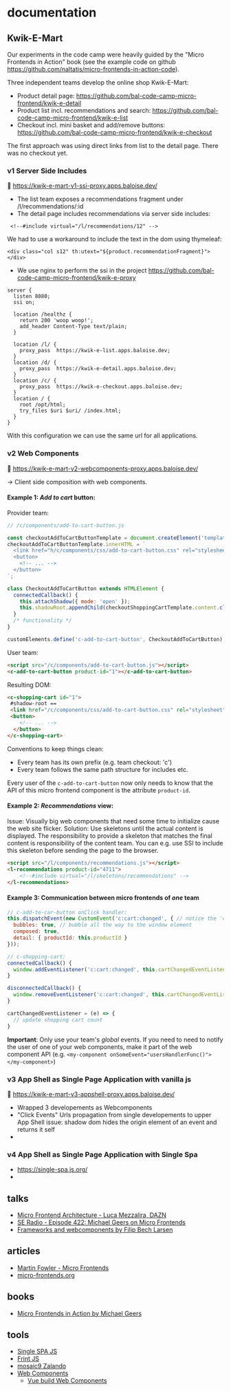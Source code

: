 # documentation

## Kwik-E-Mart
Our experiments in the code camp were heavily guided by the "Micro Frontends in Action" 
book (see the example code on github <https://github.com/naltatis/micro-frontends-in-action-code>).

Three independent teams develop the online shop Kwik-E-Mart:
- Product detail page: <https://github.com/bal-code-camp-micro-frontend/kwik-e-detail>
- Product list incl. recommendations and search: <https://github.com/bal-code-camp-micro-frontend/kwik-e-list>
- Checkout incl. mini basket and add/remove buttons: <https://github.com/bal-code-camp-micro-frontend/kwik-e-checkout>   

The first approach was using direct links from list to the detail page. There was no 
checkout yet.  

### v1 Server Side Includes
:link: <https://kwik-e-mart-v1-ssi-proxy.apps.baloise.dev/>

- The list team exposes a recommendations fragment under /l/recommendations/:id
- The detail page includes recommendations via server side includes:
```
 <!--#include virtual="/l/recommendations/12" -->
```
We had to use a workaround to include the text in the dom using thymeleaf:
```
<div class="col s12" th:utext="${product.recommendationFragment}"></div>
```
- We use nginx to perform the ssi in the project <https://github.com/bal-code-camp-micro-frontend/kwik-e-proxy>
```
server {
  listen 8080;
  ssi on;

  location /healthz {
    return 200 'woop woop!';
    add_header Content-Type text/plain;
  }

  location /l/ {
    proxy_pass  https://kwik-e-list.apps.baloise.dev;
  }
  location /d/ {
    proxy_pass  https://kwik-e-detail.apps.baloise.dev;
  }
  location /c/ {
    proxy_pass  https://kwik-e-checkout.apps.baloise.dev;
  }
  location / {
    root /opt/html;
    try_files $uri $uri/ /index.html;
  }
}
```      
With this configuration we can use the same url for all applications. 

### v2 Web Components
:link: <https://kwik-e-mart-v2-webcomponents-proxy.apps.baloise.dev/>

-> Client side composition with web components.

#### Example 1: *Add to cart* button:

Provider team:
```javascript
// /c/components/add-to-cart-button.js

const checkoutAddToCartButtonTemplate = document.createElement('template');
checkoutAddToCartButtonTemplate.innerHTML = `
  <link href="h/c/components/css/add-to-cart-button.css" rel="stylesheet" />
  <button>
    <!-- ... -->
  </button>
`;

class CheckoutAddToCartButton extends HTMLElement {
  connectedCallback() {
    this.attachShadow({ mode: 'open' });
    this.shadowRoot.appendChild(checkoutShoppingCartTemplate.content.cloneNode(true));
  }
  /* functionality */
}

customElements.define('c-add-to-cart-button', CheckoutAddToCartButton);
```

User team:
```html
<script src="/c/components/add-to-cart-button.js"></script>
<c-add-to-cart-button product-id="1"></c-add-to-cart-button>
```

Resulting DOM:
```html
<c-shopping-cart id="1">
 #shadow-root ==
 <link href="/c/components/css/add-to-cart-button.css" rel="stylesheet">
 <button>
    <!-- ... -->
  </button>
</c-shopping-cart>
```

Conventions to keep things clean:
- Every team has its own prefix (e.g. team checkout: 'c')
- Every team follows the same path structure for includes etc.

Every user of the `c-add-to-cart-button` now only needs to know that the API of this micro frontend component is the attribute `product-id`.

#### Example 2: *Recommendations* view:

Issue: Visually big web components that need some time to initialize cause the web site flicker.
Solution: Use skeletons until the actual content is displayed. The responsibility to provide a skeleton that matches the final content is responsibility of the content team. You can e.g. use SSI to include this skeleton before sending the page to the browser.

```html
<script src="/l/components/recommendations.js"></script>
<l-recommendations product-id="4711">
    <!--#include virtual="/l/skeletons/recommendations" -->
</l-recommendations>
```

#### Example 3: Communication between micro frontends of *one* team

```javascript
// c-add-to-car-button onClick handler:
this.dispatchEvent(new CustomEvent('c:cart:changed', { // notice the 'c' prefix for team checkout
  bubbles: true, // bubble all the way to the window element
  composed: true,
  detail: { productId: this.productId }
}));
```
```javascript
// c-shopping-cart:
connectedCallback() {
  window.addEventListener('c:cart:changed', this.cartChangedEventListener);
}

disconnectedCallback() {
  window.removeEventListener('c:cart:changed', this.cartChangedEventListener);
}

cartChangedEventListener = (e) => {
  // update shopping cart count
}
```

**Important**: Only use your team's *global* events. If you need to need to notify the user of one of your web components, make it part of the web component API (e.g. `<my-component onSomeEvent="usersHandlerFunc()"></my-component>`)

### v3 App Shell as Single Page Application with vanilla js
:link: <https://kwik-e-mart-v3-appshell-proxy.apps.baloise.dev/>

- Wrapped 3 developements as Webcomponents
- "Click Events" Urls propagation from single developements to upper App Shell issue: shadow dom hides the origin element of an event and returns it self
-

### v4 App Shell as Single Page Application with Single Spa
- https://single-spa.js.org/
-



## talks
- [Micro Frontend Architecture - Luca Mezzalira, DAZN](https://www.youtube.com/watch?v=BuRB3djraeM)
- [SE Radio - Episode 422: Michael Geers on Micro Frontends](https://www.se-radio.net/2020/08/episode-422-michael-geers-on-micro-frontends/)
- [Frameworks and webcomponents by Filip Bech Larsen](https://www.youtube.com/watch?v=aJ9vqyWWCOw&list=PLVI0Ut22uwY5n8nKfDZeUb14tNksI4ny4&index=8)

## articles
- [Martin Fowler - Micro Frontends](https://martinfowler.com/articles/micro-frontends.html)
- [micro-frontends.org](https://micro-frontends.org/)

## books
- [Micro Frontends in Action by Michael Geers](https://www.manning.com/books/micro-frontends-in-action)

## tools
- [Single SPA JS](https://single-spa.js.org/)
- [Frint JS](https://github.com/frintjs/frint)
- [mosaic9 Zalando](https://www.mosaic9.org/)
- [Web Components](https://www.youtube.com/watch?v=aJ9vqyWWCOw&list=PLVI0Ut22uwY5n8nKfDZeUb14tNksI4ny4&index=8)
  - [Vue build Web Components](https://cli.vuejs.org/guide/build-targets.html#web-component)
  
